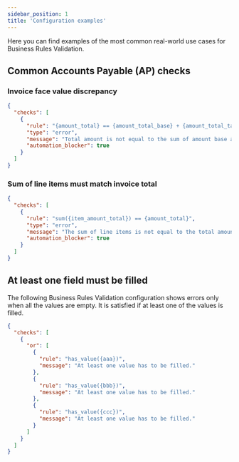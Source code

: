 ```yaml
---
sidebar_position: 1
title: 'Configuration examples'
---
```


Here you can find examples of the most common real-world use cases for Business Rules Validation.

## Common Accounts Payable (AP) checks

### Invoice face value discrepancy

```json
{
  "checks": [
    {
      "rule": "{amount_total} == {amount_total_base} + {amount_total_tax}",
      "type": "error",
      "message": "Total amount is not equal to the sum of amount base and the tax",
      "automation_blocker": true
    }
  ]
}
```

### Sum of line items must match invoice total

```json
{
  "checks": [
    {
      "rule": "sum({item_amount_total}) == {amount_total}",
      "type": "error",
      "message": "The sum of line items is not equal to the total amount.",
      "automation_blocker": true
    }
  ]
}
```

## At least one field must be filled

The following Business Rules Validation configuration shows errors only when all the values are empty. It is satisfied if at least one of the values is filled.

```json
{
  "checks": [
    {
      "or": [
        {
          "rule": "has_value({aaa})",
          "message": "At least one value has to be filled."
        },
        {
          "rule": "has_value({bbb})",
          "message": "At least one value has to be filled."
        },
        {
          "rule": "has_value({ccc})",
          "message": "At least one value has to be filled."
        }
      ]
    }
  ]
}
```
